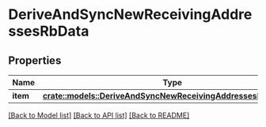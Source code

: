 # DeriveAndSyncNewReceivingAddressesRbData

## Properties

Name | Type | Description | Notes
------------ | ------------- | ------------- | -------------
**item** | [**crate::models::DeriveAndSyncNewReceivingAddressesRbDataItem**](DeriveAndSyncNewReceivingAddressesRB_data_item.md) |  | 

[[Back to Model list]](../README.md#documentation-for-models) [[Back to API list]](../README.md#documentation-for-api-endpoints) [[Back to README]](../README.md)


